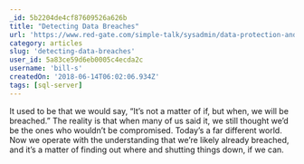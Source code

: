 ```yaml
---
_id: 5b2204de4cf87609526a626b
title: "Detecting Data Breaches"
url: 'https://www.red-gate.com/simple-talk/sysadmin/data-protection-and-privacy/detecting-data-breaches/'
category: articles
slug: 'detecting-data-breaches'
user_id: 5a83ce59d6eb0005c4ecda2c
username: 'bill-s'
createdOn: '2018-06-14T06:02:06.934Z'
tags: [sql-server]
---
```


It used to be that we would say, “It’s not a matter of if, but when, we will be breached.” The reality is that when many of us said it, we still thought we’d be the ones who wouldn’t be compromised. Today’s a far different world. Now we operate with the understanding that we’re likely already breached, and it’s a matter of finding out where and shutting things down, if we can. 
